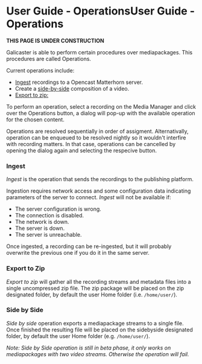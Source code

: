 User Guide - OperationsUser Guide - Operations
==============================================

**THIS PAGE IS UNDER CONSTRUCTION**

Galicaster is able to perform certain procedures over mediapackages. This procedures are called Operations.

Current operations include:

* [Ingest](#ingest) recordings to a Opencast Matterhorn server.
* Create a [side-by-side](#side-by-side) composition of a video.
* [Export to zip:](#export-to-zip)

To perform an operation, select a recording on the Media Manager and click over the Operations button, a dialog will pop-up with the available operation for the chosen content.

Operations are resolved sequentially in order of assigment. Alternativally, operation can be enqueued to be resolved nightly so it wouldn't interfire with recording matters. In that case, operations can be cancelled by opening the dialog again and selecting the respecive button.


### Ingest
*Ingest* is the operation that sends the recordings to the publishing platform.

Ingestion requires network access and some configuration data indicating parameters of the server to connect. *Ingest* will not be available if:

* The server configuration is wrong.
* The connection is disabled.
* The network is down.
* The server is down.
* The server is unreachable.

Once ingested, a recording can be re-ingested, but it will probably overwrite the previous one if you do it in the same server.


### Export to Zip
*Export to zip* will gather all the recording streams and metadata files into a single uncompressed zip file. The zip package will be placed on the zip designated folder, by default the user Home folder (i.e. `/home/user/`).


### Side by Side
*Side by side* operation exports a mediapackage streams to a single file. Once finished the resulting file will be placed on the sidebyside designated folder, by default the user Home folder (e.g. `/home/user/`).

*Note: Side by Side operation is still in beta phase, it only works on mediapackages with two video streams. Otherwise the operation will fail.*
